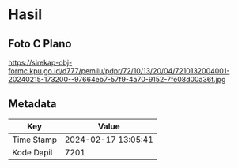# Hasil

## Foto C Plano

https://sirekap-obj-formc.kpu.go.id/d777/pemilu/pdpr/72/10/13/20/04/7210132004001-20240215-173200--97664eb7-57f9-4a70-9152-7fe08d00a36f.jpg


## Metadata

| Key        | Value               |
| ---------- | ------------------- |
| Time Stamp | 2024-02-17 13:05:41 |
| Kode Dapil | 7201                |



